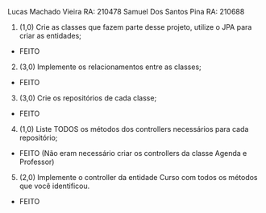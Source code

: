 Lucas Machado Vieira RA: 210478
Samuel Dos Santos Pina RA: 210688


1. (1,0) Crie as classes que fazem parte desse projeto, utilize o JPA para criar as
entidades;
- FEITO

2. (3,0) Implemente os relacionamentos entre as classes;
- FEITO

3. (3,0) Crie os repositórios de cada classe;
- FEITO

4. (1,0) Liste TODOS os métodos dos controllers necessários para cada
repositório;
- FEITO (Não eram necessário criar os controllers da classe Agenda e Professor)

5. (2,0) Implemente o controller da entidade Curso com todos os métodos que
você identificou.
- FEITO
